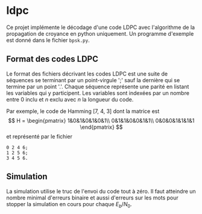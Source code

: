# ldpc

Ce projet implémente le décodage d'une code LDPC avec
l'algorithme de la propagation de croyance en python
uniquement. Un programme d'exemple est donné dans le fichier
`bpsk.py`.

## Format des codes LDPC

Le format des fichiers décrivant les codes LDPC est une
suite de séquences se terminant par un point-virgule ';'
sauf la dernière qui se termine par un point '.'. Chaque
séquence représente une parité en listant les variables qui
y participent. Les variables sont indexées par un nombre
entre 0 inclu et $n$ exclu avec $n$ la longueur du code.

Par exemple, le code de Hamming [7, 4, 3] dont la matrice
est $$
    H = \begin{pmatrix}
        1&0&1&0&1&0&1\\
        0&1&1&0&0&1&1\\
        0&0&0&1&1&1&1
        \end{pmatrix} $$
et représenté par le fichier
```
0 2 4 6;
1 2 5 6;
3 4 5 6.
```

## Simulation

La simulation utilise le truc de l'envoi du code tout
à zéro. Il faut atteindre un nombre minimal d'erreurs
binaire et aussi d'erreurs sur les mots pour stopper la
simulation en cours pour chaque $E_b/N_0$.

